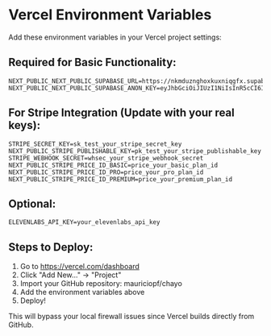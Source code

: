 # Vercel Environment Variables

Add these environment variables in your Vercel project settings:

## Required for Basic Functionality:
```
NEXT_PUBLIC_NEXT_PUBLIC_SUPABASE_URL=https://nkmduznghoxkuxniqgfx.supabase.co
NEXT_PUBLIC_NEXT_PUBLIC_SUPABASE_ANON_KEY=eyJhbGciOiJIUzI1NiIsInR5cCI6IkpXVCJ9.eyJpc3MiOiJzdXBhYmFzZSIsInJlZiI6Im5rbWR1em5naG94a3V4bmlxZ2Z4Iiwicm9sZSI6ImFub24iLCJpYXQiOjE3NTE5NTMzNzAsImV4cCI6MjA2NzUyOTM3MH0.VfocmQ7U6wc4jiTL_30dm9m_ibe0QZYeRH4NRrTdPuU
```

## For Stripe Integration (Update with your real keys):
```
STRIPE_SECRET_KEY=sk_test_your_stripe_secret_key
NEXT_PUBLIC_STRIPE_PUBLISHABLE_KEY=pk_test_your_stripe_publishable_key
STRIPE_WEBHOOK_SECRET=whsec_your_stripe_webhook_secret
NEXT_PUBLIC_STRIPE_PRICE_ID_BASIC=price_your_basic_plan_id
NEXT_PUBLIC_STRIPE_PRICE_ID_PRO=price_your_pro_plan_id
NEXT_PUBLIC_STRIPE_PRICE_ID_PREMIUM=price_your_premium_plan_id
```

## Optional:
```
ELEVENLABS_API_KEY=your_elevenlabs_api_key
```

## Steps to Deploy:
1. Go to https://vercel.com/dashboard
2. Click "Add New..." → "Project"
3. Import your GitHub repository: mauriciopf/chayo
4. Add the environment variables above
5. Deploy!

This will bypass your local firewall issues since Vercel builds directly from GitHub.
